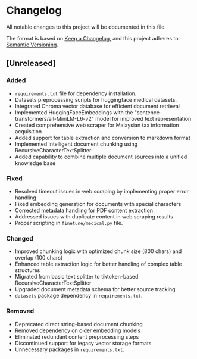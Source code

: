 # Changelog

All notable changes to this project will be documented in this file.

The format is based on [Keep a Changelog](https://keepachangelog.com/en/1.1.0/),
and this project adheres to [Semantic Versioning](https://semver.org/spec/v2.0.0.html).

## [Unreleased]

### Added

- `requirements.txt` file for dependency installation.
- Datasets preprocessing scripts for huggingface medical datasets.
- Integrated Chroma vector database for efficient document retrieval
- Implemented HuggingFaceEmbeddings with the "sentence-transformers/all-MiniLM-L6-v2" model for improved text representation
- Created comprehensive web scraper for Malaysian tax information acquisition
- Added support for table extraction and conversion to markdown format
- Implemented intelligent document chunking using RecursiveCharacterTextSplitter
- Added capability to combine multiple document sources into a unified knowledge base

### Fixed

- Resolved timeout issues in web scraping by implementing proper error handling
- Fixed embedding generation for documents with special characters
- Corrected metadata handling for PDF content extraction
- Addressed issues with duplicate content in web scraping results
- Proper scripting in `finetune/medical.py` file.

### Changed

- Improved chunking logic with optimized chunk size (800 chars) and overlap (100 chars)
- Enhanced table extraction logic for better handling of complex table structures
- Migrated from basic text splitter to tiktoken-based RecursiveCharacterTextSplitter
- Upgraded document metadata schema for better source tracking
- `datasets` package dependency in `requirements.txt`.

### Removed

- Deprecated direct string-based document chunking
- Removed dependency on older embedding models
- Eliminated redundant content preprocessing steps
- Discontinued support for legacy vector storage formats
- Unnecessary packages in `requirements.txt`.
